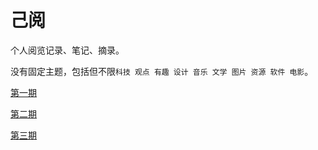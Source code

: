 # 己阅

个人阅览记录、笔记、摘录。

没有固定主题，包括但不限`科技 观点 有趣 设计 音乐 文学 图片 资源 软件 电影`。

[第一期](posts/post_001.md)

[第二期](posts/post_002.md)

[第三期](posts/post_003.md)

